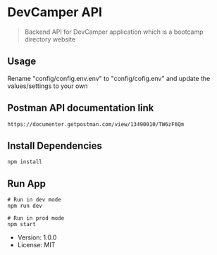 # DevCamper API 

> Backend API for DevCamper application which is a bootcamp directory website 


## Usage 

Rename "config/config.env.env" to "config/cofig.env" and update the values/settings to your own


## Postman API documentation link

```
https://documenter.getpostman.com/view/13490010/TW6zF6Qm
```

## Install Dependencies

```
npm install
```

## Run App

```
# Run in dev mode
npm run dev 

# Run in prod mode
npm start
```

- Version: 1.0.0
- License: MIT

